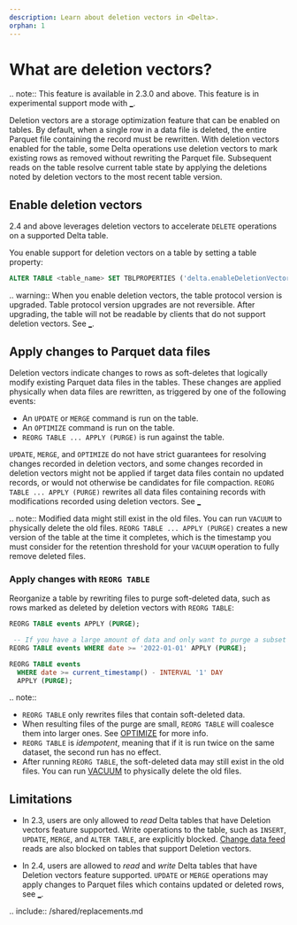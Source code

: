 ```yaml
---
description: Learn about deletion vectors in <Delta>.
orphan: 1
---
```


# What are deletion vectors?

.. note:: This feature is available in <Delta> 2.3.0 and above. This feature is in experimental support mode with [_](#limitations).

Deletion vectors are a storage optimization feature that can be enabled on <Delta> tables. By default, when a single row in a data file is deleted, the entire Parquet file containing the record must be rewritten. With deletion vectors enabled for the table, some Delta operations use deletion vectors to mark existing rows as removed without rewriting the Parquet file. Subsequent reads on the table resolve current table state by applying the deletions noted by deletion vectors to the most recent table version.

## Enable deletion vectors

<Delta> 2.4 and above leverages deletion vectors to accelerate `DELETE` operations on a supported Delta table.

You enable support for deletion vectors on a <Delta> table by setting a <Delta> table property:

```sql
ALTER TABLE <table_name> SET TBLPROPERTIES ('delta.enableDeletionVectors' = true);
```

.. warning:: When you enable deletion vectors, the table protocol version is upgraded. Table protocol version upgrades are not reversible. After upgrading, the table will not be readable by <Delta> clients that do not support deletion vectors. See [_](versioning.md).

<a id="apply-changes"></a>

## Apply changes to Parquet data files

Deletion vectors indicate changes to rows as soft-deletes that logically modify existing Parquet data files in the <Delta> tables. These changes are applied physically when data files are rewritten, as triggered by one of the following events:

* An `UPDATE` or `MERGE` command is run on the table.
* An `OPTIMIZE` command is run on the table.
* `REORG TABLE ... APPLY (PURGE)` is run against the table.

`UPDATE`, `MERGE`, and `OPTIMIZE` do not have strict guarantees for resolving changes recorded in deletion vectors, and some changes recorded in deletion vectors might not be applied if target data files contain no updated records, or would not otherwise be candidates for file compaction. `REORG TABLE ... APPLY (PURGE)` rewrites all data files containing records with modifications recorded using deletion vectors. See [_](#apply-changes-with-reorg-table)

.. note:: Modified data might still exist in the old files. You can run `VACUUM` to physically delete the old files. `REORG TABLE ... APPLY (PURGE)` creates a new version of the table at the time it completes, which is the timestamp you must consider for the retention threshold for your `VACUUM` operation to fully remove deleted files.

### Apply changes with `REORG TABLE`

Reorganize a <Delta> table by rewriting files to purge soft-deleted data, such as rows marked as deleted by deletion vectors with `REORG TABLE`:

```sql
REORG TABLE events APPLY (PURGE);

 -- If you have a large amount of data and only want to purge a subset of it, you can specify an optional partition predicate using `WHERE`:
REORG TABLE events WHERE date >= '2022-01-01' APPLY (PURGE);

REORG TABLE events
  WHERE date >= current_timestamp() - INTERVAL '1' DAY
  APPLY (PURGE);
```

.. note::

  - `REORG TABLE` only rewrites files that contain soft-deleted data.
  - When resulting files of the purge are small, `REORG TABLE` will coalesce them into larger ones. See [OPTIMIZE](/optimizations-oss.html) for more info.
  - `REORG TABLE` is _idempotent_, meaning that if it is run twice on the same dataset, the second run has no effect.
  - After running `REORG TABLE`, the soft-deleted data may still exist in the old files. You can run [VACUUM](delta-utility.md#delta-vacuum) to physically delete the old files.

<a id="limitations"></a>

## Limitations

- In <Delta> 2.3, users are only allowed to _read_ Delta tables that have Deletion vectors feature supported. Write operations to the table, such as `INSERT`, `UPDATE`, `MERGE`, and `ALTER TABLE`, are explicitly blocked. [Change data feed](/delta-change-data-feed.md) reads are also blocked on tables that support Deletion vectors. 

- In <Delta> 2.4, users are allowed to _read_ and _write_ Delta tables that have Deletion vectors feature supported. `UPDATE` or `MERGE` operations may apply changes to Parquet files which contains updated or deleted rows, see [_](#apply-changes).

.. include:: /shared/replacements.md
